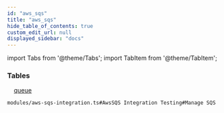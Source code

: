 ```yaml
---
id: "aws_sqs"
title: "aws_sqs"
hide_table_of_contents: true
custom_edit_url: null
displayed_sidebar: "docs"
---
```


import Tabs from '@theme/Tabs';
import TabItem from '@theme/TabItem';

<Tabs>
  <TabItem value="Components" label="Components" default>

### Tables

    [queue](../../aws/tables/aws_sqs_entity_queue.Queue)

</TabItem>
  <TabItem value="Code examples" label="Code examples">

```testdoc
modules/aws-sqs-integration.ts#AwsSQS Integration Testing#Manage SQS
```

</TabItem>
</Tabs>
